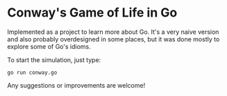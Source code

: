 # Conway's Game of Life in Go

Implemented as a project to learn more about Go. It's a very naive version and
also probably overdesigned in some places, but it was done mostly to explore
some of Go's idioms.

To start the simulation, just type:

    go run conway.go

Any suggestions or improvements are welcome!
